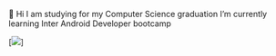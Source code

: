 👋 Hi
I am studying for my Computer Science graduation
I’m currently learning Inter Android Developer bootcamp

[<img src="{https://img.shields.io/badge/Java-ED8B00?style=for-the-badge&logo=java&logoColor=white}" />]
